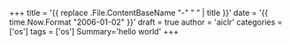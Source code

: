 +++
title = '{{ replace .File.ContentBaseName "-" " " | title }}'
date = '{{ time.Now.Format "2006-01-02" }}'
draft = true
author = 'aiclr'
categories = ['os']
tags = ['os']
Summary='hello world'
+++
